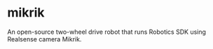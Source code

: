 # mikrik
An open-source two-wheel drive robot that runs Robotics SDK using Realsense camera Mikrik.
